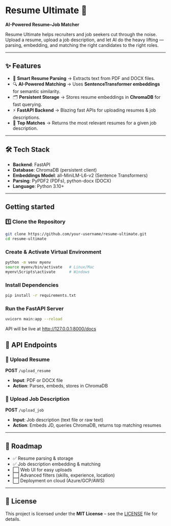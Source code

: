# Resume Ultimate 🚀  
**AI-Powered Resume–Job Matcher**  

Resume Ultimate helps recruiters and job seekers cut through the noise.  
Upload a resume, upload a job description, and let AI do the heavy lifting — parsing, embedding, and matching the right candidates to the right roles.  

---

## ✨ Features  
- 📄 **Smart Resume Parsing** → Extracts text from PDF and DOCX files.  
- 🔍 **AI-Powered Matching** → Uses **SentenceTransformer embeddings** for semantic similarity.  
- 🗂 **Persistent Storage** → Stores resume embeddings in **ChromaDB** for fast querying.  
- ⚡ **FastAPI Backend** → Blazing fast APIs for uploading resumes & job descriptions.  
- 🎯 **Top Matches** → Returns the most relevant resumes for a given job description.  

---

## 🛠️ Tech Stack  
- **Backend**: FastAPI  
- **Database**: ChromaDB (persistent client)  
- **Embeddings Model**: all-MiniLM-L6-v2 (Sentence Transformers)  
- **Parsing**: PyPDF2 (PDFs), python-docx (DOCX)  
- **Language**: Python 3.10+  

---

## Getting started  

### 1️⃣ Clone the Repository  
```bash
git clone https://github.com/your-username/resume-ultimate.git
cd resume-ultimate
```

### Create & Activate Virtual Environment
```bash
python -m venv myenv
source myenv/bin/activate   # Linux/Mac
myenv\Scripts\activate      # Windows
```

### Install Dependencies
```bash
pip install -r requirements.txt
```

### Run the FastAPI Server
```bash
uvicorn main:app --reload
```

API will be live at http://127.0.0.1:8000/docs


## 📌 API Endpoints  

### 📄 Upload Resume  
**POST** `/upload_resume`  
- **Input**: PDF or DOCX file  
- **Action**: Parses, embeds, stores in ChromaDB  

### 📝 Upload Job Description  
**POST** `/upload_job`  
- **Input**: Job description (text file or raw text)  
- **Action**: Embeds JD, queries ChromaDB, returns top matching resumes  

---

## 🌟 Roadmap  
- ✅ Resume parsing & storage  
- ✅ Job description embedding & matching  
- ⬜️ Web UI for easy uploads  
- ⬜️ Advanced filters (skills, experience, location)  
- ⬜️ Deployment on cloud (Azure/GCP/AWS)  

---

## 📜 License  
This project is licensed under the **MIT License** – see the [LICENSE](LICENSE) file for details.  


